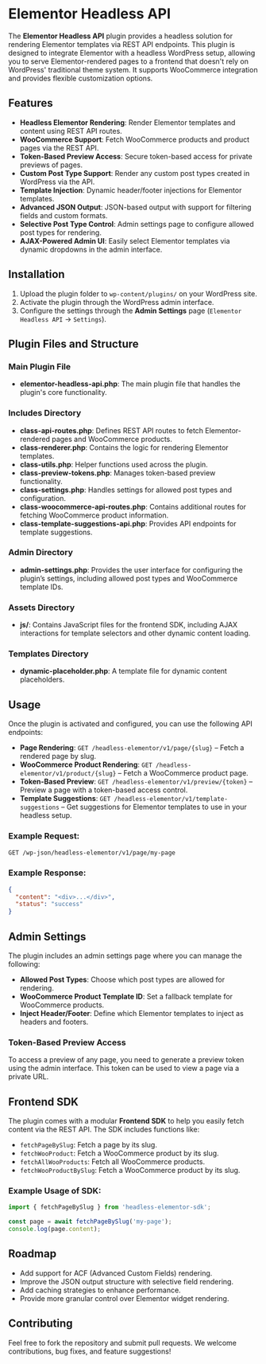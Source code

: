 
# Elementor Headless API

The **Elementor Headless API** plugin provides a headless solution for rendering Elementor templates via REST API endpoints. This plugin is designed to integrate Elementor with a headless WordPress setup, allowing you to serve Elementor-rendered pages to a frontend that doesn't rely on WordPress' traditional theme system. It supports WooCommerce integration and provides flexible customization options.

## Features

- **Headless Elementor Rendering**: Render Elementor templates and content using REST API routes.
- **WooCommerce Support**: Fetch WooCommerce products and product pages via the REST API.
- **Token-Based Preview Access**: Secure token-based access for private previews of pages.
- **Custom Post Type Support**: Render any custom post types created in WordPress via the API.
- **Template Injection**: Dynamic header/footer injections for Elementor templates.
- **Advanced JSON Output**: JSON-based output with support for filtering fields and custom formats.
- **Selective Post Type Control**: Admin settings page to configure allowed post types for rendering.
- **AJAX-Powered Admin UI**: Easily select Elementor templates via dynamic dropdowns in the admin interface.

## Installation

1. Upload the plugin folder to `wp-content/plugins/` on your WordPress site.
2. Activate the plugin through the WordPress admin interface.
3. Configure the settings through the **Admin Settings** page (`Elementor Headless API` → `Settings`).

## Plugin Files and Structure

### Main Plugin File
- **elementor-headless-api.php**: The main plugin file that handles the plugin's core functionality.

### Includes Directory
- **class-api-routes.php**: Defines REST API routes to fetch Elementor-rendered pages and WooCommerce products.
- **class-renderer.php**: Contains the logic for rendering Elementor templates.
- **class-utils.php**: Helper functions used across the plugin.
- **class-preview-tokens.php**: Manages token-based preview functionality.
- **class-settings.php**: Handles settings for allowed post types and configuration.
- **class-woocommerce-api-routes.php**: Contains additional routes for fetching WooCommerce product information.
- **class-template-suggestions-api.php**: Provides API endpoints for template suggestions.

### Admin Directory
- **admin-settings.php**: Provides the user interface for configuring the plugin’s settings, including allowed post types and WooCommerce template IDs.

### Assets Directory
- **js/**: Contains JavaScript files for the frontend SDK, including AJAX interactions for template selectors and other dynamic content loading.

### Templates Directory
- **dynamic-placeholder.php**: A template file for dynamic content placeholders.

## Usage

Once the plugin is activated and configured, you can use the following API endpoints:

- **Page Rendering**: `GET /headless-elementor/v1/page/{slug}` – Fetch a rendered page by slug.
- **WooCommerce Product Rendering**: `GET /headless-elementor/v1/product/{slug}` – Fetch a WooCommerce product page.
- **Token-Based Preview**: `GET /headless-elementor/v1/preview/{token}` – Preview a page with a token-based access control.
- **Template Suggestions**: `GET /headless-elementor/v1/template-suggestions` – Get suggestions for Elementor templates to use in your headless setup.

### Example Request:

```bash
GET /wp-json/headless-elementor/v1/page/my-page
```

### Example Response:

```json
{
  "content": "<div>...</div>",
  "status": "success"
}
```

## Admin Settings

The plugin includes an admin settings page where you can manage the following:

- **Allowed Post Types**: Choose which post types are allowed for rendering.
- **WooCommerce Product Template ID**: Set a fallback template for WooCommerce products.
- **Inject Header/Footer**: Define which Elementor templates to inject as headers and footers.

### Token-Based Preview Access
To access a preview of any page, you need to generate a preview token using the admin interface. This token can be used to view a page via a private URL.

## Frontend SDK

The plugin comes with a modular **Frontend SDK** to help you easily fetch content via the REST API. The SDK includes functions like:

- `fetchPageBySlug`: Fetch a page by its slug.
- `fetchWooProduct`: Fetch a WooCommerce product by its slug.
- `fetchAllWooProducts`: Fetch all WooCommerce products.
- `fetchWooProductBySlug`: Fetch a WooCommerce product by its slug.

### Example Usage of SDK:

```javascript
import { fetchPageBySlug } from 'headless-elementor-sdk';

const page = await fetchPageBySlug('my-page');
console.log(page.content);
```

## Roadmap

- Add support for ACF (Advanced Custom Fields) rendering.
- Improve the JSON output structure with selective field rendering.
- Add caching strategies to enhance performance.
- Provide more granular control over Elementor widget rendering.

## Contributing

Feel free to fork the repository and submit pull requests. We welcome contributions, bug fixes, and feature suggestions!
